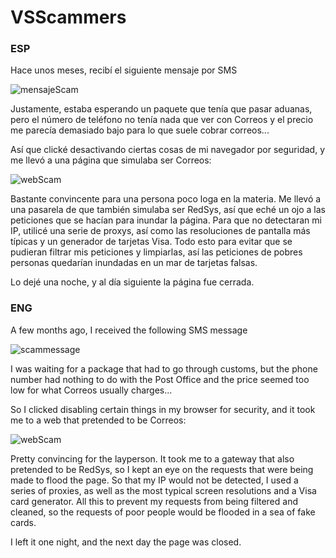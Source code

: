 # VSScammers
### ESP

Hace unos meses, recibí el siguiente mensaje por SMS

![mensajeScam](https://user-images.githubusercontent.com/16239764/166663305-c5c9198b-c86c-4466-a2fa-a4a6ce6dbbfc.jpg)

Justamente, estaba esperando un paquete que tenía que pasar aduanas, pero el número de teléfono no tenía nada que ver con Correos y el precio me parecía demasiado bajo para lo que suele cobrar correos...

Así que clické desactivando ciertas cosas de mi navegador por seguridad, y me llevó a una página que simulaba ser Correos:

![webScam](https://user-images.githubusercontent.com/16239764/166663489-d2a4e464-f54c-48d9-bf04-d3a4f5676fa2.jpg)

Bastante convincente para una persona poco loga en la materia. 
Me llevó a una pasarela de que también simulaba ser RedSys, así que eché un ojo a las peticiones que se hacían para inundar la página.
Para que no detectaran mi IP, utilicé una serie de proxys, así como las resoluciones de pantalla más típicas y un generador de tarjetas Visa. 
Todo esto para evitar que se pudieran filtrar mis peticiones y limpiarlas, así las peticiones de pobres personas quedarían inundadas en un mar
de tarjetas falsas.

Lo dejé una noche, y al día siguiente la página fue cerrada.


### ENG

A few months ago, I received the following SMS message

![scammessage](https://user-images.githubusercontent.com/16239764/166663305-c5c9198b-c86c-4466-a2fa-a4a6ce6dbbfc.jpg)

I was waiting for a package that had to go through customs, but the phone number had nothing to do with the Post Office and the price seemed too low for what Correos usually charges...

So I clicked disabling certain things in my browser for security, and it took me to a web that pretended to be Correos:

![webScam](https://user-images.githubusercontent.com/16239764/166663489-d2a4e464-f54c-48d9-bf04-d3a4f5676fa2.jpg)

Pretty convincing for the layperson.
It took me to a gateway that also pretended to be RedSys, so I kept an eye on the requests that were being made to flood the page.
So that my IP would not be detected, I used a series of proxies, as well as the most typical screen resolutions and a Visa card generator.
All this to prevent my requests from being filtered and cleaned, so the requests of poor people would be flooded in a sea
of fake cards.

I left it one night, and the next day the page was closed.
